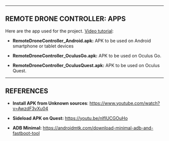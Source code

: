 ----------------
REMOTE DRONE CONTROLLER: APPS
----------------

Here are the app used for the project. [Video tutorial](https://www.youtube.com/watch?v=ag0HZh6rDmM):

* **RemoteDroneController_Android.apk:** APK to be used on Android smartphone or tablet devices	

* **RemoteDroneController_OculusGo.apk:** APK to be used on Oculus Go.	

* **RemoteDroneController_OculusQuest.apk:** APK to be used on Oculus Quest.
	
----------
REFERENCES
----------
	
* **Install APK from Unknown sources**:	https://www.youtube.com/watch?v=AwzdF3vXu04

* **Sideload APK on Quest:** https://youtu.be/nlflUCGOuHo

* **ADB Minimal:** https://androidmtk.com/download-minimal-adb-and-fastboot-tool



